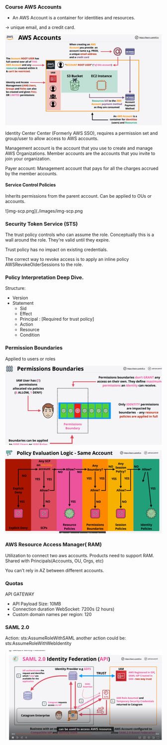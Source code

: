 ### Course AWS Accounts


- An AWS Account is a container for identities and resources.

-> unique email, and a credit card. 

![img.png](./images/img.png)


Identity Center Center (Formerly AWS SSO), requires a permission set and group/user to
allow access to AWS accounts.

Management account is the account that you use to create and manage AWS Organizations.
Member accounts are the accounts that you invite to join your organization.

Payer account: Management account that pays for all the charges accrued by the member accounts.

#### Service Control Policies

Inherits permissions from the parent account.
Can be applied to OUs or accounts.

![img-scp.png](./images/img-scp.png

### Security Token Service (STS)

The trust policy controls who can assume the role. Conceptually this is a wall around the role.
They're valid until they expire.

Trust policy has no impact on existing credentials.

The correct way to revoke access is to apply an inline policy AWSRevokeOlderSessions to the role.

### Policy Interpretation Deep Dive.

Structure:

- Version
- Statement
    - Sid
    - Effect
    - Principal : [Required for trust policy]
    - Action
    - Resource
    - Condition

### Permission Boundaries

Applied to users or roles

![img-boundaries.png](./images/img_boundaries.png)


![img-evaluation-policy](./images/img-evaluation-policy.png)


### AWS Resource Access Manager( RAM)

Utilization to connect two aws accounts.
Products need to support RAM.
Shared with Principals(Accounts, OU, Orgs, etc)

You can't rely in AZ between different accounts.

### Quotas

API GATEWAY

- API Payload Size: 10MB
- Connection duration WebSocket: 7200s (2 hours)
- Custom domain names per region: 120



### SAML 2.0

Action: sts:AssumeRoleWithSAML
another action could be: sts:AssumeRoleWithWebIdentity


![img-saml.png](./images/img-saml2.png)

